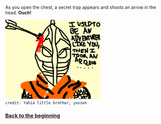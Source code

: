 As you open the chest, a secret trap appears and shoots an arrow in the head. **Ouch!**

![headshot](../images/blood/headshot_arrow.png)  
`credit: Yahia little brother, yassen`

### [Back to the beginning](../beginning.md)